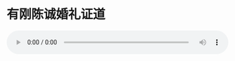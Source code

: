 # 有刚陈诚婚礼证道

<audio style="width: 100%;" preload="false" controls controlslist="nodownload"><source src="//cdn.wechat.edu.pl/audio/mp3/old/12165.mp3" type="audio/mpeg">Your browser does not support the audio element.</audio>


